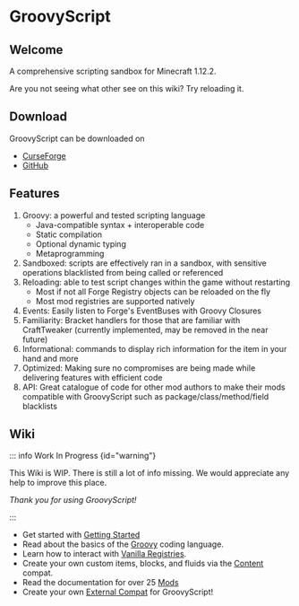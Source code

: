 
# GroovyScript


## Welcome

A comprehensive scripting sandbox for Minecraft 1.12.2.

Are you not seeing what other see on this wiki? Try reloading it.

## Download

GroovyScript can be downloaded on
- [CurseForge](https://www.curseforge.com/minecraft/mc-mods/groovyscript)
- [GitHub](https://github.com/CleanroomMC/GroovyScript/releases)

## Features

1. Groovy: a powerful and tested scripting language
    - Java-compatible syntax + interoperable code
    - Static compilation
    - Optional dynamic typing
    - Metaprogramming
2. Sandboxed: scripts are effectively ran in a sandbox, with sensitive operations blacklisted from being called or referenced
3. Reloading: able to test script changes within the game without restarting
    - Most if not all Forge Registry objects can be reloaded on the fly
    - Most mod registries are supported natively
4. Events: Easily listen to Forge's EventBuses with Groovy Closures
5. Familiarity: Bracket handlers for those that are familiar with CraftTweaker (currently implemented, may be removed in the near future)
6. Informational: commands to display rich information for the item in your hand and more
7. Optimized: Making sure no compromises are being made while delivering features with efficient code
8. API: Great catalogue of code for other mod authors to make their mods compatible with GroovyScript such as package/class/method/field blacklists

## Wiki

::: info Work In Progress {id="warning"}

This Wiki is WIP.
There is still a lot of info missing.
We would appreciate any help to improve this place.

*Thank you for using GroovyScript!*

:::


- Get started with [Getting Started](./getting_started.md)
- Read about the basics of the [Groovy](./groovy/index.md) coding language.
- Learn how to interact with [Vanilla Registries](./minecraft/index.md).
- Create your own custom items, blocks, and fluids via the [Content](./content/index.md) compat.
- Read the documentation for over 25 [Mods](./mods/index.md)
- Create your own [External Compat](./external_compat.md) for GroovyScript!
